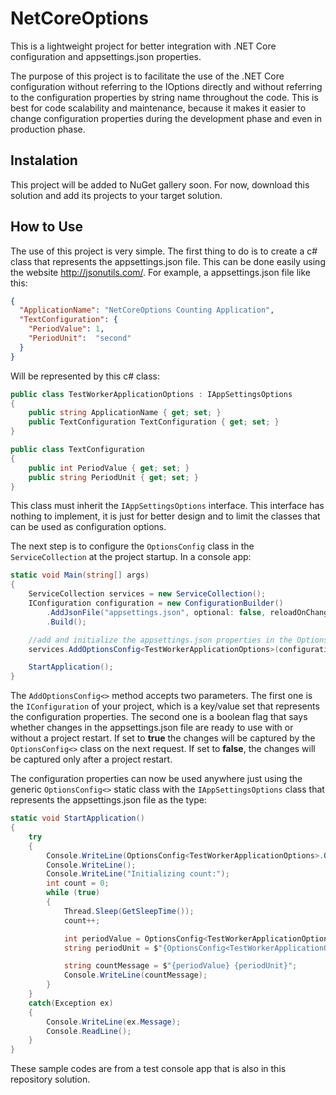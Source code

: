 # NetCoreOptions
This is a lightweight project for better integration with .NET Core configuration and appsettings.json properties.

The purpose of this project is to facilitate the use of the .NET Core configuration without referring to the IOptions directly and without referring to the configuration properties by string name throughout the code. This is best for code scalability and maintenance, because it makes it easier to change configuration properties during the development phase and even in production phase.

## Instalation
This project will be added to NuGet gallery soon. For now, download this solution and add its projects to your target solution.

## How to Use
The use of this project is very simple. The first thing to do is to create a c# class that represents the appsettings.json file. This can be done easily using the website http://jsonutils.com/. For example, a appsettings.json file like this:

```JSON
{
  "ApplicationName": "NetCoreOptions Counting Application",
  "TextConfiguration": {
    "PeriodValue": 1,
    "PeriodUnit":  "second"
  }
}
```

Will be represented by this c# class:

```C#
public class TestWorkerApplicationOptions : IAppSettingsOptions
{
    public string ApplicationName { get; set; }
    public TextConfiguration TextConfiguration { get; set; }
}

public class TextConfiguration
{
    public int PeriodValue { get; set; }
    public string PeriodUnit { get; set; }
}
```

This class must inherit the ``` IAppSettingsOptions ``` interface. This interface has nothing to implement, it is just for better design and to limit the classes that can be used as configuration options.

The next step is to configure the ``` OptionsConfig ``` class in the ``` ServiceCollection ``` at the project startup. In a console app:

```C#
static void Main(string[] args)
{
    ServiceCollection services = new ServiceCollection();
    IConfiguration configuration = new ConfigurationBuilder()
        .AddJsonFile("appsettings.json", optional: false, reloadOnChange: true)
        .Build();

    //add and initialize the appsettings.json properties in the OptionsConfig<>
    services.AddOptionsConfig<TestWorkerApplicationOptions>(configuration, true);

    StartApplication();
}
```

The ``` AddOptionsConfig<> ``` method accepts two parameters. The first one is the ``` IConfiguration ``` of your project, which is a key/value set that represents the configuration properties. The second one is a boolean flag that says whether changes in the appsettings.json file are ready to use with or without a project restart. If set to **true** the changes will be captured by the ``` OptionsConfig<> ``` class on the next request. If set to **false**, the changes will be captured only after a project restart.

The configuration properties can now be used anywhere just using the generic ``` OptionsConfig<> ``` static class with the ``` IAppSettingsOptions ``` class that represents the appsettings.json file as the type:

```C#
static void StartApplication()
{
    try
    {
        Console.WriteLine(OptionsConfig<TestWorkerApplicationOptions>.Options.ApplicationName);
        Console.WriteLine();
        Console.WriteLine("Initializing count:");
        int count = 0;
        while (true)
        {
            Thread.Sleep(GetSleepTime());
            count++;

            int periodValue = OptionsConfig<TestWorkerApplicationOptions>.Options.TextConfiguration.PeriodValue * count;
            string periodUnit = $"{OptionsConfig<TestWorkerApplicationOptions>.Options.TextConfiguration.PeriodUnit}{(periodValue > 1 ? "s" : "")}";

            string countMessage = $"{periodValue} {periodUnit}";
            Console.WriteLine(countMessage);
        }
    }
    catch(Exception ex)
    {
        Console.WriteLine(ex.Message);
        Console.ReadLine();
    }
}
```

These sample codes are from a test console app that is also in this repository solution. 
